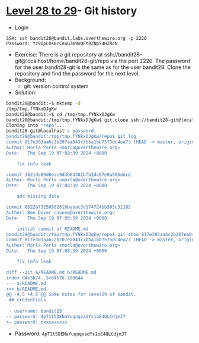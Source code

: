 # [Level 28 to 29](https://overthewire.org/wargames/bandit/bandit29.html)- Git history

- Login
```
SSH: ssh bandit28@bandit.labs.overthewire.org -p 2220
Password: Yz9IpL0sBcCeuG7m9uQFt8ZNpS4HZRcN
```
- Exercise: There is a git repository at ssh://bandit28-git@localhost/home/bandit28-git/repo via the port 2220. The password for the user bandit28-git is the same as for the user bandit28. Clone the repository and find the password for the next level.
- Background:
  - git: version control system 
- Solution:
```bash
bandit28@bandit:~$ mktemp -d
/tmp/tmp.fYNkxDJgKw
bandit28@bandit:~$ cd /tmp/tmp.fYNkxDJgKw
bandit28@bandit:/tmp/tmp.fYNkxDJgKw$ git clone ssh://bandit28-git@localhost:2220/home/bandit28-git/repo
Cloning into 'repo'...
bandit28-git@localhost's password:
bandit28@bandit:/tmp/tmp.fYNkxDJgKw/repo$ git log
commit 817e303aa6c2b207ea043c7bba1bb7575dc4ea73 (HEAD -> master, origin/master, origin/HEAD)
Author: Morla Porla <morla@overthewire.org>
Date:   Thu Sep 19 07:08:39 2024 +0000

    fix info leak

commit 3621de89d8eac9d3b64302bfb2dc67e9a566decd
Author: Morla Porla <morla@overthewire.org>
Date:   Thu Sep 19 07:08:39 2024 +0000

    add missing data

commit 0622b73250502618babac3d174724bb303c32182
Author: Ben Dover <noone@overthewire.org>
Date:   Thu Sep 19 07:08:39 2024 +0000

    initial commit of README.md
bandit28@bandit:/tmp/tmp.fYNkxDJgKw/repo$ git show 817e303aa6c2b207ea043c7bba1bb7575dc4ea73
commit 817e303aa6c2b207ea043c7bba1bb7575dc4ea73 (HEAD -> master, origin/master, origin/HEAD)
Author: Morla Porla <morla@overthewire.org>
Date:   Thu Sep 19 07:08:39 2024 +0000

    fix info leak

diff --git a/README.md b/README.md
index d4e3b74..5c6457b 100644
--- a/README.md
+++ b/README.md
@@ -4,5 +4,5 @@ Some notes for level29 of bandit.
 ## credentials
 
 - username: bandit29
-- password: 4pT1t5DENaYuqnqvadYs1oE4QLCdjmJ7
+- password: xxxxxxxxxx
```
- Password: `4pT1t5DENaYuqnqvadYs1oE4QLCdjmJ7`
